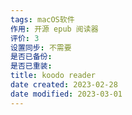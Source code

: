 ```yaml
---
tags: macOS软件
作用: 开源 epub 阅读器
评价: 3
设置同步: 不需要
是否已备份:
是否已重装:
title: koodo reader
date created: 2023-02-28
date modified: 2023-03-01
---
```

